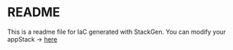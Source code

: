 # README
This is a readme file for IaC generated with StackGen.
You can modify your appStack -> [here](http://main.dev.stackgen.com/appstacks/0201a9a3-b028-40db-98be-0bc29986d870)
